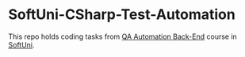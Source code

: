 # SoftUni-CSharp-Test-Automation

This repo holds coding tasks from <a href= "https://softuni.bg/trainings/4021/qa-automation-back-end-january-2023" target="_blank">QA Automation Back-End</a> course in<a href="https://softuni.bg/" target="_blank"> SoftUni</a>.

